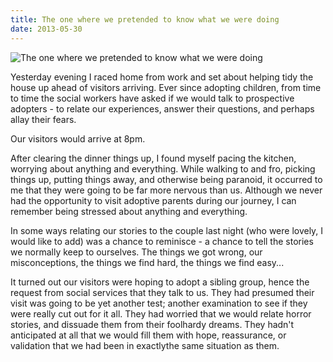 ```yaml
---
title: The one where we pretended to know what we were doing
date: 2013-05-30
---
```


![The one where we pretended to know what we were doing](https://source.unsplash.com/FHnnjk1Yj7Y/1600x900)

Yesterday evening I raced home from work and set about helping tidy the house up ahead of visitors arriving. Ever since adopting children, from time to time the social workers have asked if we would talk to prospective adopters - to relate our experiences, answer their questions, and perhaps allay their fears.

Our visitors would arrive at 8pm.

After clearing the dinner things up, I found myself pacing the kitchen, worrying about anything and everything. While walking to and fro, picking things up, putting things away, and otherwise being paranoid, it occurred to me that they were going to be far more nervous than us. Although we never had the opportunity to visit adoptive parents during our journey, I can remember being stressed about anything and everything.

In some ways relating our stories to the couple last night (who were lovely, I would like to add) was a chance to reminisce - a chance to tell the stories we normally keep to ourselves. The things we got wrong, our misconceptions, the things we find hard, the things we find easy...

It turned out our visitors were hoping to adopt a sibling group, hence the request from social services that they talk to us. They had presumed their visit was going to be yet another test; another examination to see if they were really cut out for it all. They had worried that we would relate horror stories, and dissuade them from their foolhardy dreams. They hadn't anticipated at all that we would fill them with hope, reassurance, or validation that we had been in exactlythe same situation as them.
